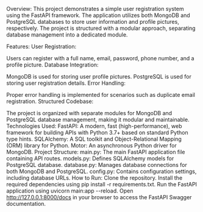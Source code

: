 Overview:
This project demonstrates a simple user registration system using the FastAPI framework. The application utilizes both MongoDB and PostgreSQL databases to store user information and profile pictures, respectively. The project is structured with a modular approach, separating database management into a dedicated module.

Features:
User Registration:

Users can register with a full name, email, password, phone number, and a profile picture.
Database Integration:

MongoDB is used for storing user profile pictures.
PostgreSQL is used for storing user registration details.
Error Handling:

Proper error handling is implemented for scenarios such as duplicate email registration.
Structured Codebase:

The project is organized with separate modules for MongoDB and PostgreSQL database management, making it modular and maintainable.
Technologies Used:
FastAPI: A modern, fast (high-performance), web framework for building APIs with Python 3.7+ based on standard Python type hints.
SQLAlchemy: A SQL toolkit and Object-Relational Mapping (ORM) library for Python.
Motor: An asynchronous Python driver for MongoDB.
Project Structure:
main.py: The main FastAPI application file containing API routes.
models.py: Defines SQLAlchemy models for PostgreSQL database.
database.py: Manages database connections for both MongoDB and PostgreSQL.
config.py: Contains configuration settings, including database URLs.
How to Run:
Clone the repository.
Install the required dependencies using pip install -r requirements.txt.
Run the FastAPI application using uvicorn main:app --reload.
Open http://127.0.0.1:8000/docs in your browser to access the FastAPI Swagger documentation.
